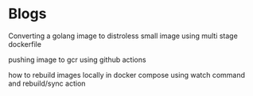 # Blogs

Converting a golang image to distroless small image using multi stage dockerfile

pushing image to gcr using github actions

how to rebuild images locally in docker compose using watch command and rebuild/sync action
